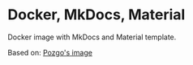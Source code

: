 # Docker, MkDocs, Material

Docker image with MkDocs and Material template.

Based on: [Pozgo's image](https://github.com/pozgo/docker-mkdocs "Git repository")
